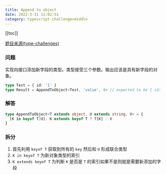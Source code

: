 ```yaml
---
title: Append to object
date: 2022-3-31 11:02:51
category: typescript-challenge>middle
---
```


[[toc]]

[题目来源(type-challenges)](https://github.com/type-challenges/type-challenges/blob/master/questions/527-medium-append-to-object/README.md)

### 问题
实现向接口添加新字段的类型。类型接受三个参数。输出应该是具有新字段的对象。

```typescript
type Test = { id: '1' }
type Result = AppendToObject<Test, 'value', 4> // expected to be { id: '1', value: 4 }
```

### 解答
```typescript
type AppendToObject<T extends object, U extends string, V> = { 
  [K in keyof T|U]: K extends keyof T ? T[K] : V
}
```

### 拆分
1. 首先利用 `keyof T` 获取到所有的 `key` 然后和 `U` 形成联合类型
2. `K in keyof T` 为新对象类型的索引
3. `K extends keyof T` 为判断 `K` 是否是 `T` 的索引如果不是则就是需要新添加的字段

